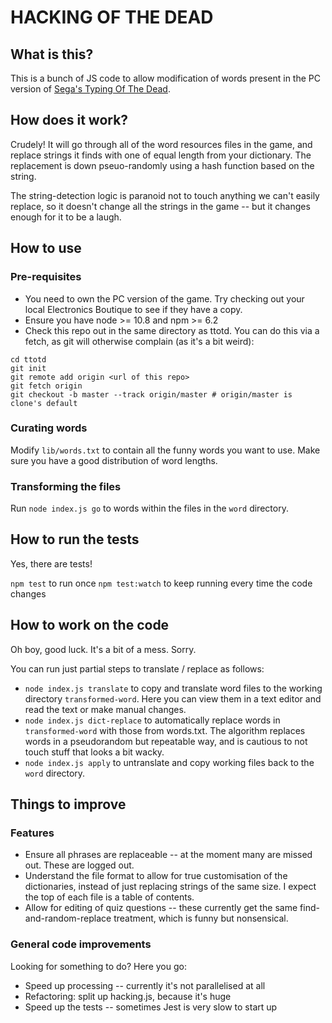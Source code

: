 # HACKING OF THE DEAD

## What is this?
This is a bunch of JS code to allow modification of words present in the PC version of [Sega's Typing Of The Dead](https://en.wikipedia.org/wiki/The_Typing_of_the_Dead).

## How does it work?
Crudely! It will go through all of the word resources files in the game, and replace strings it finds with one of equal length from your dictionary. The replacement is down pseuo-randomly using a hash function based on the string.

The string-detection logic is paranoid not to touch anything we can't easily replace, so it doesn't change all the strings in the game -- but it changes enough for it to be a laugh.

## How to use

### Pre-requisites

* You need to own the PC version of the game. Try checking out your local Electronics Boutique to see if they have a copy.
* Ensure you have node >= 10.8 and npm >= 6.2
* Check this repo out in the same directory as ttotd. You can do this via a fetch, as git will otherwise complain (as it's a bit weird):
```
cd ttotd
git init
git remote add origin <url of this repo>
git fetch origin
git checkout -b master --track origin/master # origin/master is clone's default
```

### Curating words

Modify `lib/words.txt` to contain all the funny words you want to use. Make sure you have a good distribution of word lengths.

### Transforming the files

Run `node index.js go` to words within the files in the `word` directory.

## How to run the tests
Yes, there are tests!

`npm test` to run once
`npm test:watch` to keep running every time the code changes

## How to work on the code

Oh boy, good luck. It's a bit of a mess. Sorry.

You can run just partial steps to translate / replace as follows:

* `node index.js translate` to copy and translate word files to the working directory `transformed-word`. Here you can view them in a text editor and read the text or make manual changes.
* `node index.js dict-replace` to automatically replace words in `transformed-word` with those from words.txt. The algorithm replaces words in a pseudorandom but repeatable way, and is cautious to not touch stuff that looks a bit wacky.
* `node index.js apply` to untranslate and copy working files back to the `word` directory.

## Things to improve

### Features

* Ensure all phrases are replaceable -- at the moment many are missed out. These are logged out.
* Understand the file format to allow for true customisation of the dictionaries, instead of
  just replacing strings of the same size. I expect the top of each file is a table of contents.
* Allow for editing of quiz questions -- these currently get the same find-and-random-replace treatment,
  which is funny but nonsensical.

### General code improvements

Looking for something to do? Here you go:

* Speed up processing -- currently it's not parallelised at all
* Refactoring: split up hacking.js, because it's huge
* Speed up the tests -- sometimes Jest is very slow to start up
